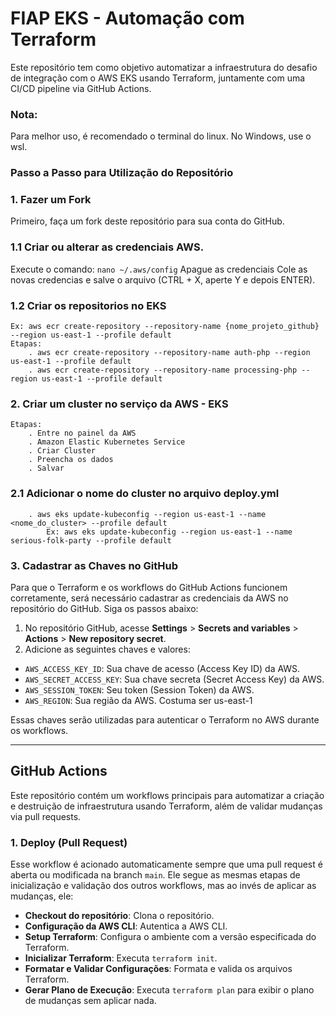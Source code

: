 # FIAP EKS - Automação com Terraform

Este repositório tem como objetivo automatizar a infraestrutura do desafio de integração com o AWS EKS usando Terraform, juntamente com uma CI/CD pipeline via GitHub Actions.

### Nota: 
Para melhor uso, é recomendado o terminal do linux. No Windows, use o wsl.

### Passo a Passo para Utilização do Repositório

### 1. Fazer um Fork
Primeiro, faça um fork deste repositório para sua conta do GitHub.

### 1.1 Criar ou alterar as credenciais AWS.

Execute o comando: `nano ~/.aws/config`
Apague as credenciais 
Cole as novas credencias e salve o arquivo (CTRL + X, aperte Y e depois ENTER).

### 1.2 Criar os repositorios no EKS 
    Ex: aws ecr create-repository --repository-name {nome_projeto_github} --region us-east-1 --profile default
    Etapas: 
        . aws ecr create-repository --repository-name auth-php --region us-east-1 --profile default
        . aws ecr create-repository --repository-name processing-php --region us-east-1 --profile default


### 2. Criar um cluster no serviço da AWS - EKS
    Etapas:
        . Entre no painel da AWS 
        . Amazon Elastic Kubernetes Service
        . Criar Cluster
        . Preencha os dados
        . Salvar

### 2.1 Adicionar o nome do cluster no arquivo deploy.yml

        . aws eks update-kubeconfig --region us-east-1 --name <nome_do_cluster> --profile default
            Ex: aws eks update-kubeconfig --region us-east-1 --name serious-folk-party --profile default

### 3. Cadastrar as Chaves no GitHub

Para que o Terraform e os workflows do GitHub Actions funcionem corretamente, será necessário cadastrar as credenciais da AWS no repositório do GitHub. Siga os passos abaixo:

1. No repositório GitHub, acesse **Settings** > **Secrets and variables** > **Actions** > **New repository secret**.
2. Adicione as seguintes chaves e valores:

- `AWS_ACCESS_KEY_ID`: Sua chave de acesso (Access Key ID) da AWS. 
- `AWS_SECRET_ACCESS_KEY`: Sua chave secreta (Secret Access Key) da AWS.
- `AWS_SESSION_TOKEN`: Seu token (Session Token) da AWS.
- `AWS_REGION`: Sua região da AWS. Costuma ser us-east-1 

Essas chaves serão utilizadas para autenticar o Terraform no AWS durante os workflows.

---

## GitHub Actions

Este repositório contém um workflows principais para automatizar a criação e destruição de infraestrutura usando Terraform, além de validar mudanças via pull requests.

### 1. **Deploy (Pull Request)**

Esse workflow é acionado automaticamente sempre que uma pull request é aberta ou modificada na branch `main`. Ele segue as mesmas etapas de inicialização e validação dos outros workflows, mas ao invés de aplicar as mudanças, ele:

- **Checkout do repositório**: Clona o repositório.
- **Configuração da AWS CLI**: Autentica a AWS CLI.
- **Setup Terraform**: Configura o ambiente com a versão especificada do Terraform.
- **Inicializar Terraform**: Executa `terraform init`.
- **Formatar e Validar Configurações**: Formata e valida os arquivos Terraform.
- **Gerar Plano de Execução**: Executa `terraform plan` para exibir o plano de mudanças sem aplicar nada.
